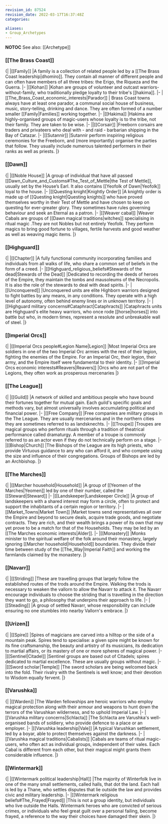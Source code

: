 ```yaml
---
revision_id: 87524
revision_date: 2022-03-17T16:37:48Z
categories:

aliases:
- Group_Archetypes
---
```


__NOTOC__
See also: [[Archetype]]

### [[The Brass Coast]]
{|
|[[Family]]
|A family is a collection of related people led by a [[The Brass Coast leadership|dhomiro]]. They contain all manner of different people and can often have members of all three tribes: the Erigo, the Riqueza and the Guerra.
|-
|[[Kohan]]
|Kohan are groups of volunteer and outcast warriors-without-family, who traditionally pledge loyalty to their tribe's [[hakima]].
|-
|[[The_Brass_Coast_economic_interests|Parador]]
| Brass Coast towns always have at least one parador, a communal social house of business, music, story-telling, drinking and dance. They are often formed of a number smaller [[Family|Families]] working together.
|-
|[[Hakima]]
|Hakima are highly-organised groups of magic-users whose loyalty is to the tribe, not their family. They are taken to be wise.
|-
||[[Corsair]]
|Freeborn corsairs are traders and privateers who deal with - and raid - barbarian shipping in the Bay of Catazar.
|-
|[[Sutannir]]
|Sutannir perform inspiring religious ceremonies for the Freeborn, and (more importantly) organise the parties that follow. They usually include numerous talented performers in their ranks as well as priests.
|}

### [[Dawn]]
{|
|[[Noble House]]
|A group of individual that have all passed [[Dawn_Culture_and_Customs#The_Test_of_Mettle|the Test of Mettle]], usually set by the House’s Earl. It also contains [[Yeofolk of Dawn|Yeofolk]] loyal to the house.
|-
|[[Questing knight|Knightly Order]]
|A knightly order is made up of [[Questing knight|Questing knights]] who have proved themselves worthy in their Test of Mettle and have chosen to keep on questing for ever-greater glory. They sometimes have rules governing behaviour and seek an Eternal as a patron.
|-
|[[Weaver cabal]]
|Weaver Cabals are groups of [[Dawn magical traditions|witches]] specialising in ritual magic .They are not Nobles but not entirely Yeofolk. They perform magics to bring good fortune to villages, fertile harvests and good weather as well as weaving magic items.
|}

### [[Highguard]]
{|
|[[Chapter]]
|A fully functional community incorporating families and individuals from all walks of life, who share a common set of beliefs in the form of a creed. 
|-
|[[Highguard_religious_beliefs#Stewards of the dead|Stewards of the Dead]]
|Dedicated to recording the deeds of heroes of the Empire, they maintain the tombs and mausoleums of the Necropolis. It is also the role of the stewards to deal with dead spirits.
|-
|[[Unconquered]]
|Unconquered units are elite Highborn warriors designed to fight battles by any means, in any conditions. They operate with a high level of autonomy, often behind enemy lines or in unknown territory.
|-
|[[Highguard military concerns#Cataphract|Cataphracts]]
|Cataphracts units are Highguard's elite heavy warriors, who once rode [[horse|horses]] into battle but who, in modern times, represent a resolute and unbreakable wall of steel.
|}

### [[Imperial Orcs]]

{|
|[[Imperial Orcs people#Legion Name|Legion]]
|Most Imperial Orcs are soldiers in one of the two Imperial Orc armies with the rest of their legion, fighting the enemies of the Empire. For an Imperial Orc, their legion, their army, and the Empire itself were fundamental to their identity.
|-
|[[Imperial Orcs economic interests#Reavers|Reavers]]
|Orcs who are not part of the Legions, they often work as prosperous mercenaries
|}

### [[The League]]

{|
|[[Guild]]
|A network of skilled and ambitious people who have bound their fortunes together for mutual gain. Each guild's specific goals and methods vary, but almost universally involves accumulating political and financial power. 
|-
|[[Free Company]]
|Free companies are military groups in the The League. They are usually mercenaries and in the northern cities they are sometimes referred to as landsknechts.
|-
|[[Troupe]]
|Troupes are magical groups who perform rituals through a tradition of theatrical performance called dramaturgy. A member of a troupe is commonly referred to as an actor even if they do not technically perform on a stage.
|-
|[[Bishop|Church]]
|The Bishops of the League are its high priests, who provide Virtuous guidance to any who can afford it, and who compete using the size and influence of their congregations. Groups of Bishops are led by an Archbishop.
|}

### [[The Marches]]
{|
|[[Marcher household|Household]]
|A group of [[Yeomen of the Marches|Yeomen]] led by one of their number, called the [[Steward|Steward]]
|-
|[[Landskeeper|Landskeeper Circle]]
|A group of landskeepers with a shared interest may form a circle, often to protect and support the inhabitants of a certain region or territory.
|-
|[[Market_Towns|Market Town]]
|Market towns send representatives all over the Empire and beyond to secure deals, acquire trade goods, and negotiate contracts. They are rich, and their wealth brings a power of its own that may yet prove to be a match for that of the Households. They may be led by an [[The Marches economic interests|Alder]].
|-
|[[Monastery]]
|Monks minister to the spiritual welfare of the folk around their monastery, largely ignoring [[Marcher household|Household]] boundaries. They divide their time between study of the [[The_Way|Imperial Faith]] and working the farmlands claimed by the monastery.
|}

### [[Navarr]]
{|
|[[Striding]]
|These are travelling groups that largely follow the established routes of the trods around the Empire. Walking the trods is necessary to weaken the vallorn to allow the Navarr to attack it. The Navarr encourage individuals to choose the striding that is travelling in the direction they want to go, a philosophy that underpins their approach to life. 
|-
|[[Steading]]
|A group of settled Navarr, whose responsibility can include ensuring no one stumbles into nearby Vallorn's embrace.
|}

### [[Urizen]]

{|
|[[Spire]]
|Spires of magicians are carved into a hilltop or the side of a mountain peak. Spires tend to specialise: a given spire might be known for its fine craftsmanship, the beauty and artistry of its musicians, its dedication to martial affairs, or its mastery of one or more spheres of magical power. 
|-
|[[Sentinel|Citadel]]
|Sentinel groups are based out of Citadels; spires dedicated to martial excellence.  These are usually groups without magic.
|-
|[[Sword scholar|Temple]]
|The sword scholars are being welcomed back into the fold.  Their rivalry with the Sentinels is well know; and their devotion to Wisdom equally fervent. 
|}

### [[Varushka]]
{|
|[[Warden]]
|The Warden fellowships are heroic warriors who employ magical protection along with their armour and weapons to hunt down the terrors of the Varushkan wilderness, and to uphold Imperial Law.
|-
|[[Varushka military concerns|Schlacta]]
|The Schlacta are Varushka's well-organised bands of soldiery, who provide defence to a place or an employer.
|-
|[[Varushka leadership|Vale]]
|A typical Varushkan settlement, led by a boyar, able to protect themselves against the darkness.
|-
|[[Varushka magical traditions|Cabalists]]
|Cabals are teams of ritual magic-users, who often act as individual groups, independent of their vales. Each Cabal is different from each other, but their magical might grants them considerable influence.
|}

### [[Wintermark]]

{|
|[[Wintermark political leadership|Hall]]
|The majority of Winterfolk live in one of the many small settlements, called halls, that dot the land. Each hall is led by a Thane, who settles disputes that lie outside the law and provides civic and military leadership. 
|-
|[[Wintermark religious beliefs#The_Frayed|Frayed]]
|This is not a group identity, but individuals who live outside the Halls. Wintermark heroes who are convicted of serious crimes, or individuals who feel great guilt over a personal failing, become frayed, a reference to the way their choices have damaged their skein. 
|}